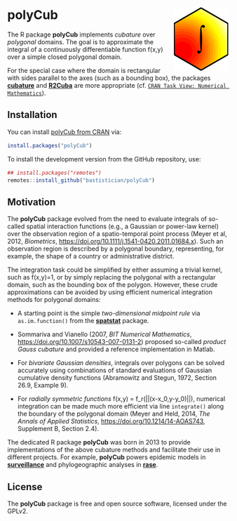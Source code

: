 



# polyCub <img src="figures/logo-1.png" align="right" />

The R package **polyCub** implements *cubature* over *polygonal* domains.
The goal is to approximate the integral of a continuously differentiable
function f(x,y) over a simple closed polygonal domain.

For the special case where the domain is rectangular with sides parallel
to the axes (such as a bounding box), the packages
[**cubature**](https://CRAN.R-project.org/package=cubature)
and [**R2Cuba**](https://CRAN.R-project.org/package=R2Cuba)
are more appropriate (cf.
[`CRAN Task View: Numerical Mathematics`](https://CRAN.R-project.org/view=NumericalMathematics)).


## Installation

You can install [polyCub from CRAN](https://CRAN.R-project.org/package=polyCub) via:

```R
install.packages("polyCub")
```

To install the development version from the GitHub repository, use:

```R
## install.packages("remotes")
remotes::install_github("bastistician/polyCub")
```


## Motivation

The **polyCub** package evolved from the need to evaluate integrals of
so-called spatial interaction functions (e.g., a Gaussian or power-law
kernel) over the observation region of a spatio-temporal point process
(Meyer et al, 2012, *Biometrics*, <https://doi.org/10.1111/j.1541-0420.2011.01684.x>).
Such an observation region is described by a polygonal boundary,
representing, for example, the shape of a country or administrative
district.

The integration task could be simplified by either assuming a trivial
kernel, such as f(x,y)=1, or by simply replacing the polygonal with a
rectangular domain, such as the bounding box of the polygon.
However, these crude approximations can be avoided by using efficient
numerical integration methods for polygonal domains:

* A starting point is the simple *two-dimensional midpoint rule* via
  `as.im.function()` from the
  [**spatstat**](https://CRAN.R-project.org/package=spatstat) package.

* Sommariva and Vianello (2007, *BIT Numerical Mathematics*,
  <https://doi.org/10.1007/s10543-007-0131-2>) proposed so-called *product
  Gauss cubature* and provided a reference implementation in Matlab.
  
* For *bivariate Gaussian densities*, integrals over polygons can be
  solved accurately using combinations of standard evaluations of Gaussian
  cumulative density functions (Abramowitz and Stegun, 1972, Section 26.9,
  Example 9).

* For *radially symmetric functions* f(x,y) = f_r(||(x-x_0,y-y_0)||),
  numerical integration can be made much more efficient via line
  `integrate()` along the boundary of the polygonal domain
  (Meyer and Held, 2014, *The Annals of Applied Statistics*,
  <https://doi.org/10.1214/14-AOAS743>, Supplement B, Section 2.4).

The dedicated R package **polyCub** was born in 2013 to provide
implementations of the above cubature methods and facilitate their
use in different projects.
For example, **polyCub** powers epidemic models in
[**surveillance**](https://CRAN.R-project.org/package=surveillance)
and phylogeographic analyses in
[**rase**](https://CRAN.R-project.org/package=rase).

<!--
* [**surveillance**](https://CRAN.R-project.org/package=surveillance)
  uses **polyCub** to evaluate the likelihood of self-exciting
  spatio-temporal point process models for infectious disease spread.

* [**rase**](https://CRAN.R-project.org/package=rase) uses **polyCub** to
  integrate bivariate Gaussian densities for phylogeographic analyses.
-->


<!--

## Examples

#### General-purpose cubature rules

* `polyCub.midpoint()`: Two-dimensional midpoint rule

* `polyCub.SV()`: product Gauss cubature

#### Cubature rules for specific types of functions

* `polyCub.iso()`: Efficient adaptive cubature for *isotropic* functions via
  line `integrate()` along the polygon boundary

* `polyCub.exact.Gauss()` and `circleCub.Gauss()`:
  Quasi-exact methods specific to the integration of the
  *bivariate Gaussian density* over polygonal and circular domains, respectively

-->


## License

The **polyCub** package is free and open source software, licensed under the GPLv2.
